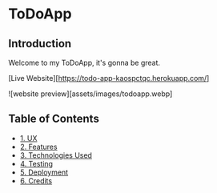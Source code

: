 # ToDoApp

## Introduction

Welcome to my ToDoApp, it's gonna be great.

[Live Website][https://todo-app-kaospctqc.herokuapp.com/]

![website preview][assets/images/todoapp.webp]

## Table of Contents

-   [1. UX](#ux)
-   [2. Features](#features)
-   [3. Technologies Used](#technologies-used)
-   [4. Testing](#testing)
-   [5. Deployment](#deployment)
-   [6. Credits](#credits)